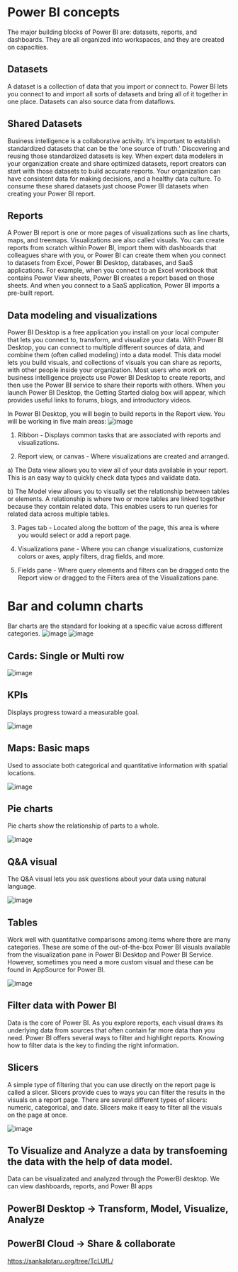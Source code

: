 # Power BI concepts
The major building blocks of Power BI are: datasets, reports, and dashboards. They are all organized into workspaces, and they are created on capacities.

## Datasets
A dataset is a collection of data that you import or connect to. Power BI lets you connect to and import all sorts of datasets and bring all of it together in one place. Datasets can also source data from dataflows.

## Shared Datasets
Business intelligence is a collaborative activity. It's important to establish standardized datasets that can be the 'one source of truth.' Discovering and reusing those standardized datasets is key. When expert data modelers in your organization create and share optimized datasets, report creators can start with those datasets to build accurate reports. Your organization can have consistent data for making decisions, and a healthy data culture. To consume these shared datasets just choose Power BI datasets when creating your Power BI report.

## Reports
A Power BI report is one or more pages of visualizations such as line charts, maps, and treemaps. Visualizations are also called visuals. You can create reports from scratch within Power BI, import them with dashboards that colleagues share with you, or Power BI can create them when you connect to datasets from Excel, Power BI Desktop, databases, and SaaS applications. For example, when you connect to an Excel workbook that contains Power View sheets, Power BI creates a report based on those sheets. And when you connect to a SaaS application, Power BI imports a pre-built report.

## Data modeling and visualizations
Power BI Desktop is a free application you install on your local computer that lets you connect to, transform, and visualize your data. With Power BI Desktop, you can connect to multiple different sources of data, and combine them (often called modeling) into a data model. This data model lets you build visuals, and collections of visuals you can share as reports, with other people inside your organization. Most users who work on business intelligence projects use Power BI Desktop to create reports, and then use the Power BI service to share their reports with others. When you launch Power BI Desktop, the Getting Started dialog box will appear, which provides useful links to forums, blogs, and introductory videos.

In Power BI Desktop, you will begin to build reports in the Report view. You will be working in five main areas:
![image](https://user-images.githubusercontent.com/52828894/190334173-bfe3c2a2-afba-45ab-98ed-653abc49c016.png)

1. Ribbon - Displays common tasks that are associated with reports and visualizations.

2. Report view, or canvas - Where visualizations are created and arranged.

  a) The Data view allows you to view all of your data available in your report. This is an easy way to quickly check data types and validate data.

  b) The Model view allows you to visually set the relationship between tables or elements. A relationship is where two or more tables are linked together because they contain related data. This enables users to run queries for related data across multiple tables.

3. Pages tab - Located along the bottom of the page, this area is where you would select or add a report page.

4. Visualizations pane - Where you can change visualizations, customize colors or axes, apply filters, drag fields, and more.

5. Fields pane - Where query elements and filters can be dragged onto the Report view or dragged to the Filters area of the Visualizations pane.

# Bar and column charts
Bar charts are the standard for looking at a specific value across different categories.
![image](https://user-images.githubusercontent.com/52828894/190335024-df2b3b74-a720-4a5c-bfe0-6413b30b3a84.png)
![image](https://user-images.githubusercontent.com/52828894/190335109-0428a76d-ecf0-4af9-b155-c4b2bbca00ca.png)

## Cards: Single or Multi row
![image](https://user-images.githubusercontent.com/52828894/190335467-2d839dfd-ca4d-47ce-8b70-2ef7841bea9c.png)

## KPIs
Displays progress toward a measurable goal.

![image](https://user-images.githubusercontent.com/52828894/190335524-2a8bac02-b74a-483d-922b-7e73458c62ca.png)

## Maps: Basic maps
Used to associate both categorical and quantitative information with spatial locations.

![image](https://user-images.githubusercontent.com/52828894/190335611-d3ae5696-15f4-4c13-bd2a-ab7205c48028.png)

## Pie charts
Pie charts show the relationship of parts to a whole.

![image](https://user-images.githubusercontent.com/52828894/190335678-a39be4ce-5784-4a2d-9ff1-0ff2f3628c1a.png)


## Q&A visual
The Q&A visual lets you ask questions about your data using natural language.

![image](https://user-images.githubusercontent.com/52828894/190335733-37999dd6-932b-4378-8555-58227cdc96a3.png)

## Tables
Work well with quantitative comparisons among items where there are many categories. These are some of the out-of-the-box Power BI visuals available from the visualization pane in Power BI Desktop and Power BI Service. However, sometimes you need a more custom visual and these can be found in AppSource for Power BI.

![image](https://user-images.githubusercontent.com/52828894/190336024-bc4c59c9-4f2d-4b6c-817f-1ca3de42f588.png)

## Filter data with Power BI
Data is the core of Power BI. As you explore reports, each visual draws its underlying data from sources that often contain far more data than you need. Power BI offers several ways to filter and highlight reports. Knowing how to filter data is the key to finding the right information.

## Slicers
A simple type of filtering that you can use directly on the report page is called a slicer. Slicers provide cues to ways you can filter the results in the visuals on a report page. There are several different types of slicers: numeric, categorical, and date. Slicers make it easy to filter all the visuals on the page at once.

![image](https://user-images.githubusercontent.com/52828894/190336731-b1a862bb-54a9-4901-89f8-f0409b6a6271.png)

## 

## To Visualize and Analyze a data by transfoeming the data with the help of data model.
Data can be visualizated and analyzed through the PowerBI desktop. We can view dashboards, reports, and Power BI apps
## PowerBI Desktop -> Transform, Model, Visualize, Analyze
## PowerBI Cloud -> Share & collaborate



https://sankalptaru.org/tree/TcLUfL/
